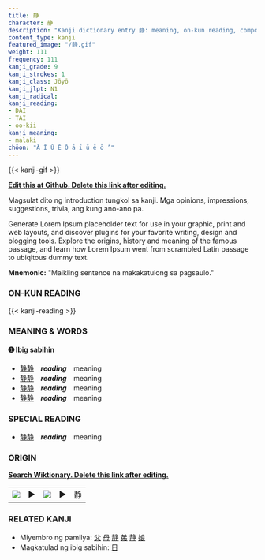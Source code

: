 ```yaml
---
title: 静
character: 静
description: "Kanji dictionary entry 静: meaning, on-kun reading, compounds, origin, related kanji"
content_type: kanji
featured_image: "/静.gif"
weight: 111
frequency: 111
kanji_grade: 9
kanji_strokes: 1
kanji_class: Jōyō
kanji_jlpt: N1
kanji_radical: 
kanji_reading: 
- DAI
- TAI
- oo-kii
kanji_meaning:
- malaki
chōon: "Ā Ī Ū Ē Ō ā ī ū ē ō ’"
---
```

[//]: # (Don't edit the line below. Kanji animated GIF code is automatically generated.)
{{< kanji-gif >}}

[//]: # (Edit below this line.)

**[Edit this at Github. Delete this link after editing.](https://github.com/tim0g/tim/tree/main/content/kanji/静/index.md)**

Magsulat dito ng introduction tungkol sa kanji. Mga opinions, impressions, suggestions, trivia, ang kung ano-ano pa.

Generate Lorem Ipsum placeholder text for use in your graphic, print and web layouts, and discover plugins for your favorite writing, design and blogging tools. Explore the origins, history and meaning of the famous passage, and learn how Lorem Ipsum went from scrambled Latin passage to ubiqitous dummy text.
 
**Mnemonic:** "Maikling sentence na makakatulong sa pagsaulo."

### ON-KUN READING

[//]: # (Don't edit the line below. ON-KUN READING code is automatically generated.)
{{< kanji-reading >}}

### MEANING & WORDS

#### ➊ **Ibig sabihin**
  - [静](../静)[静](../静)　***reading***　meaning
  - [静](../静)[静](../静)　***reading***　meaning
  - [静](../静)[静](../静)　***reading***　meaning
  - [静](../静)[静](../静)　***reading***　meaning

### SPECIAL READING
  - [静](../静)[静](../静)　***reading***　meaning

### ORIGIN

**[Search Wiktionary. Delete this link after editing.](https://wiktionary.org/wiki/静)**
<table class="kanji-table"><tr><td>
<img src="60px-静-bronze.svg.png">
</td><td>▶</td><td>
<img src="60px-静-oracle.svg.png">
</td><td>▶</td>
<td class="kanji-origin">静</td>
</tr></table>

### RELATED KANJI
- Miyembro ng pamilya: [父](../父) [母](../母) [静](../静) [弟](../弟) [静](../静) [娘](../娘)
- Magkatulad ng ibig sabihin: [日](../日)
